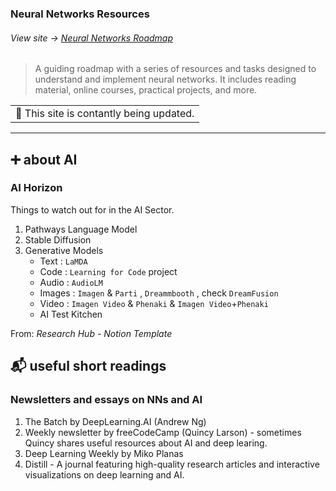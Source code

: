 ### Neural Networks Resources
###### View site → [Neural Networks Roadmap](https://rayrocha.notion.site/Neural-Networks-Roadmap-e120e3a0f36042a782b520a82919a9e5?pvs=4)
> A guiding roadmap with a series of resources and tasks designed to understand and implement neural networks. It includes reading material, online courses, practical projects, and more.

<table>
  <tr>
    <td rowspan="2" colspan="2">📌 This site is contantly being updated.</td>
  </tr>
</table>

---

## ➕ about AI

### AI Horizon

Things to watch out for in the AI Sector.


1. Pathways Language Model 
2. Stable Diffusion
3. Generative Models
    - Text : `LaMDA`
    - Code : `Learning for Code` project
    - Audio : `AudioLM`
    - Images : `Imagen` & `Parti` , `Dreammbooth` , check `DreamFusion`
    - Video : `Imagen Video` & `Phenaki` &  `Imagen Video`+`Phenaki`
    - AI Test Kitchen

From: *Research Hub - Notion Template*

## 📬 useful short readings

### Newsletters and essays on NNs and AI
1. The Batch by DeepLearning.AI (Andrew Ng)
2. Weekly newsletter by freeCodeCamp (Quincy Larson) - sometimes Quincy shares useful resources about AI and deep learing.
3. Deep Learning Weekly by Miko Planas
4. Distill - A journal featuring high-quality research articles and interactive visualizations on deep learning and AI.
